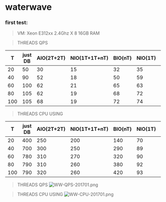 # waterwave

### first test:

>VM: 
>Xeon E312xx 2.4Ghz  X 8
16GB RAM




> THREADS QPS					

| T   	| just DB 	| AIO(2T+2T) 	| NIO(1T+1T+nT) 	| BIO(nT) 	| NIO(1T) 	| NETTY(1T) 	|
|-----	|---------	|------------	|---------------	|---------	|---------	|-----------	|
| 20  	| 50      	| 30         	| 15            	| 32      	| 35      	| 30        	|
| 40  	| 90      	| 52         	| 18            	| 50      	| 59      	| 46        	|
| 60  	| 100     	| 62         	| 21            	| 65      	| 63      	| 60        	|
| 80  	| 105     	| 62         	| 19            	| 68      	| 72      	| 67        	|
| 100 	| 105     	| 68         	| 19            	| 72      	| 74      	| 74        	|					
						
> THREADS CPU USING						

| T   	| just DB 	| AIO(2T+2T) 	| NIO(1T+1T+nT) 	| BIO(nT) 	| NIO(1T) 	| NETTY(1T) 	|
|-----	|---------	|------------	|---------------	|---------	|---------	|-----------	|
| 20  	| 400     	| 250        	| 200           	| 140     	| 70      	| 100       	|
| 40  	| 700     	| 300        	| 250           	| 290     	| 89      	| 150       	|
| 60  	| 780     	| 310        	| 270           	| 320     	| 90      	| 220       	|
| 80  	| 790     	| 310        	| 260           	| 380     	| 92      	| 240       	|
| 100 	| 790     	| 320        	| 260           	| 420     	| 93      	| 220       	|


> THREADS QPS
 ![WW-QPS-201701.png](https://github.com/psfu/waterwave/raw/master/report/WW-QPS-201701.png)
 
> THREADS CPU USING
 ![WW-CPU-201701.png](https://github.com/psfu/waterwave/raw/master/report/WW-CPU-201701.png)


 

